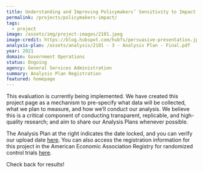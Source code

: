 ```yaml
---
title: Understanding and Improving Policymakers’ Sensitivity to Impact
permalink: /projects/policymakers-impact/
tags: 
  - project
image: /assets/img/project-images/2101.jpeg
image-credit: https://blog.hubspot.com/hubfs/persuasive-presentation.jpg
analysis-plan: /assets/analysis/2101 - 3 - Analysis Plan - Final.pdf
year: 2021
domain: Government Operations
status: Ongoing
agency: General Services Administration
summary: Analysis Plan Registration
featured: homepage
---
```


This evaluation is currently being implemented. We have created this project page as a mechanism to pre-specify what data will be collected, what we plan to measure, and how we’ll conduct our analysis. We believe this is a critical component of conducting transparent, replicable, and high-quality research; and aim to share our Analysis Plans whenever possible.

The Analysis Plan at the right indicates the date locked, and you can verify our upload date <a href="https://github.com/gsa-oes/office-of-evaluation-sciences/commits/master/assets/analysis/2101 - 3 - Analysis Plan - Final.pdf">here</a>. You can also access the registration information for this project in the American Economic Association Registry for randomized control trials <a href="https://oes.gsa.gov/assets/files/Understanding%20and%20Improving%20Policymakers'%20Sensitivity%20to%20Program%20Impact2021-05-12.pdf">here</a>.

Check back for results!

